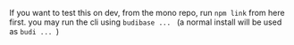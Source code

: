 If you want to test this on dev, from the mono repo, run `npm link` from here first. you may run the cli using `budibase ... ` (a normal install will be used as `budi ... `)